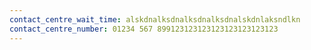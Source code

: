 ```yaml
---
contact_centre_wait_time: alskdnalksdnalksdnalksdnalskdnlaksndlkn
contact_centre_number: 01234 567 899123123123123123123123123
---
```


